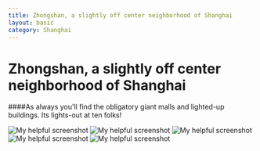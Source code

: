 ```yaml
---
title: Zhongshan, a slightly off center neighborhood of Shanghai
layout: basic
category: Shanghai
---
```



Zhongshan, a slightly off center neighborhood of Shanghai
=========================================================

####As always you'll find the obligatory giant malls and lighted-up buildings. Its lights-out at ten folks! 

![My helpful screenshot](http://res.cloudinary.com/djfwqxjdx/image/upload/v1412587393/zhongshan1_pd8y0c.jpg)
![My helpful screenshot](http://res.cloudinary.com/djfwqxjdx/image/upload/v1412587527/zhongshan2_bi7e1s.jpg)
![My helpful screenshot](http://res.cloudinary.com/djfwqxjdx/image/upload/v1412587518/zhongshan3_ta27md.jpg)
![My helpful screenshot](http://res.cloudinary.com/djfwqxjdx/image/upload/v1412587519/zhongshan4_ok9vjr.jpg)
![My helpful screenshot](http://res.cloudinary.com/djfwqxjdx/image/upload/v1412587382/zhongshan5_ztoz4c.jpg)

